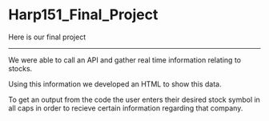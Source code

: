 # Harp151_Final_Project

Here is our final project

_________________________

We were able to call an API and gather real time information relating to stocks.

Using this information we developed an HTML to show this data.

To get an output from the code the user enters their desired stock symbol in all caps in order to recieve certain information regarding that company.
